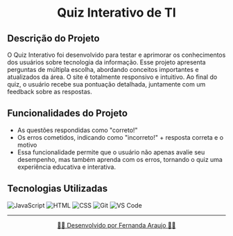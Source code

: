 <h1 align="center">Quiz Interativo de TI</h1>

## Descrição do Projeto
O Quiz Interativo foi desenvolvido para testar e aprimorar os conhecimentos dos usuários sobre tecnologia da informação. Esse projeto apresenta perguntas de múltipla escolha, abordando conceitos importantes e atualizados da área. O site é totalmente responsivo e intuitivo. Ao final do quiz, o usuário recebe sua pontuação detalhada, juntamente com um feedback sobre as respostas.

## Funcionalidades do Projeto
- As questões respondidas como "correto!"
- Os erros cometidos, indicando como "incorreto!" + resposta correta e o motivo
- Essa funcionalidade permite que o usuário não apenas avalie seu desempenho, mas também aprenda com os erros, tornando o quiz uma experiência educativa e interativa.

## Tecnologias Utilizadas

![JavaScript](https://img.shields.io/badge/JavaScript-0000FF?style=for-the-badge&logo=javascript&logoColor=FF00FF)
![HTML](https://img.shields.io/badge/HTML-0000FF?style=for-the-badge&logo=html5&logoColor=FF00FF)
![CSS](https://img.shields.io/badge/CSS-0000FF?style=for-the-badge&logo=css3&logoColor=FF00FF)
![Git](https://img.shields.io/badge/Git-0000FF?style=for-the-badge&logo=git&logoColor=FF00FF)
![VS Code](https://img.shields.io/badge/VS_Code-0000FF?style=for-the-badge&logo=visualstudiocode&logoColor=FF00FF)

---

<p align="center">
  <a href="https://github.com/AraujoTech1" target="_blank"> 👩‍💻 Desenvolvido por Fernanda Araujo 👩‍💻</a>
</p>
